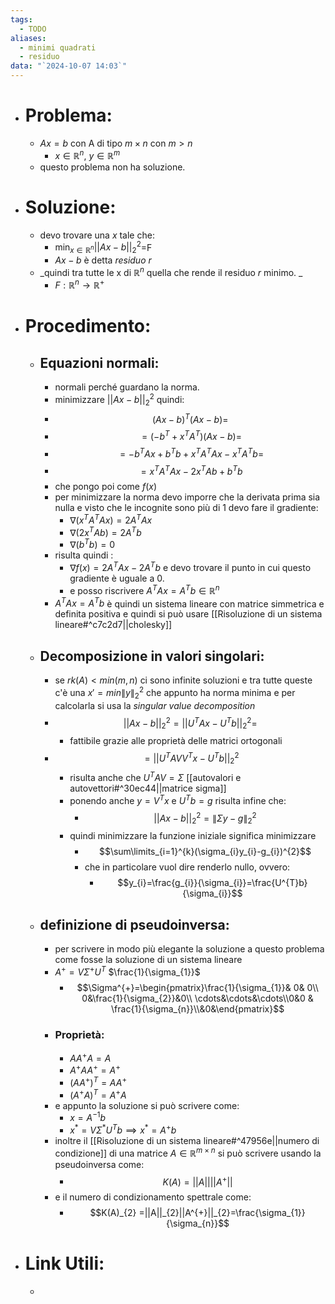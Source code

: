 ```yaml
---
tags:
  - TODO
aliases:
  - minimi quadrati
  - residuo
data: "`2024-10-07 14:03`"
---
```

- # Problema:
	- $Ax=b$ con A di tipo $m \times n$ con $m>n$ 
		- $x\in \mathbb{R}^{n}$, $y\in \mathbb{R}^{m}$ 
	- questo problema non ha soluzione. 
- # Soluzione:
	- devo trovare una $x$ tale che:
		- $\min_{x\in \mathbb{R}^{n}}||Ax-b||^{2}_2$=F
		- $Ax-b$ è detta _residuo_ $r$  
	- _quindi tra tutte le x di $\mathbb{R}^{n}$ quella che rende il residuo $r$ minimo. _
		- $F:\mathbb{R}^{n} \to \mathbb{R^{+}}$ 
- # Procedimento:
	- ## Equazioni normali:
		- normali perché guardano la norma.
		- minimizzare $||Ax-b||^{2}_2$ quindi:
		- $$(Ax-b)^{T}(Ax-b)=$$
		- $$=(-b^{T}+x^{T}A^{T})(Ax-b)=$$
		- $$=-b^{T}Ax+b^{T}b+x^{T}A^{T}Ax-x^{T}A^{T}b=$$
		- $$=x^{T}A^{T}Ax-2x^{T}Ab+b^{T}b$$
		- che pongo poi come $f(x)$ 
		- per minimizzare la norma devo imporre che la derivata prima sia nulla e visto che le incognite sono più di 1 devo fare il gradiente:
			- $\nabla (x^{T}A^{T}Ax)=2A^{T}Ax$
			- $\nabla(2x^{T}Ab)=2A^{T}b$
			- $\nabla(b^{T}b)=0$ 
		- risulta quindi : 
			- $\nabla f(x)=2A^{T}Ax-2A^{T}b$ e devo trovare il punto in cui questo gradiente è uguale a 0.
			- e posso riscrivere $A^{T}Ax = A^{T}b\in \mathbb{R}^{n}$ 
		- $A^{T}Ax = A^{T}b$ è quindi un sistema lineare con matrice simmetrica e definita positiva e quindi si può usare [[Risoluzione di un sistema lineare#^c7c2d7||cholesky]]
	- ## Decomposizione in valori singolari:
		- se $rk(A)<min(m,n)$ ci sono infinite soluzioni e tra tutte queste c'è una $x'=min\| y\|_{2}^{2}$ che appunto ha norma minima e per calcolarla si usa la _singular value decomposition_  
		- $$||Ax-b||^{2}_{2}=||U^{T}Ax-U^{T}b||^{2}_2=$$ 
			- fattibile grazie alle proprietà delle matrici ortogonali
		- $$=||U^{T}AVV^{T}x-U^{T}b||^{2}_2$$
			- risulta anche che $U^{T}AV=\Sigma$ [[autovalori e autovettori#^30ec44||matrice sigma]] 
			- ponendo anche $y=V^{T}x$ e $U^{T}b=g$ risulta infine che:
				- $$||Ax-b||^{2}_{2}=\|\Sigma y-g\|_{2}^{2}$$   
			- quindi minimizzare la funzione iniziale significa minimizzare
				- $$\sum\limits_{i=1}^{k}(\sigma_{i}y_{i}-g_{i})^{2}$$
				- che in particolare vuol dire renderlo nullo, ovvero:
					- $$y_{i}=\frac{g_{i}}{\sigma_{i}}=\frac{U^{T}b}{\sigma_{i}}$$
	- ## definizione di pseudoinversa:
		- per scrivere in modo più elegante la soluzione a questo problema come fosse la soluzione di un sistema lineare
		- $A^{+}=V \Sigma^{+}U^{T}$ $\frac{1}{\sigma_{1}}$
			- $$\Sigma^{+}=\begin{pmatrix}\frac{1}{\sigma_{1}}& 0& 0\\ 0&\frac{1}{\sigma_{2}}&0\\ \cdots&\cdots&\cdots\\0&0 & \frac{1}{\sigma_{n}}\\&0&\end{pmatrix}$$ 
		- ### Proprietà:
			- $AA^{+}A=A$
			- $A^{+}AA^{+}=A^{+}$
			- $(AA^{+})^{T}=AA^{+}$
			- $(A^{+}A)^{T}=A^{+}A$
		- e appunto la soluzione si può scrivere come:
			- $x=A^{-1}b$
			- $x^{*}=V \Sigma^{*}U^{T}b \implies x^{*}=A^{+}b$
		- inoltre il [[Risoluzione di un sistema lineare#^47956e||numero di condizione]] di una matrice $A\in \mathbb{R}^{m \times n}$ si può scrivere usando la pseudoinversa come:
			- $$K(A)=||A||||A^{+}||$$
		- e il numero di condizionamento spettrale come:
			- $$K(A)_{2} =||A||_{2}||A^{+}||_{2}=\frac{\sigma_{1}}{\sigma_{n}}$$
- # Link Utili:
	- 